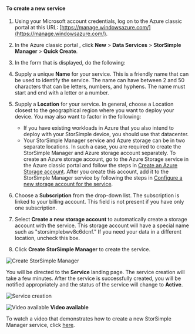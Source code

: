 <!--author=alkohli last changed:01/14/2016-->


#### To create a new service

1. Using your Microsoft account credentials, log on to the Azure classic portal at this URL: [https://manage.windowsazure.com/](https://manage.windowsazure.com/).

2. In the Azure classic portal , click **New** > **Data Services** > **StorSimple Manager** > **Quick Create**.

3. In the form that is displayed, do the following:
  1. Supply a unique **Name** for your service. This is a friendly name that can be used to identify the service. The name can have between 2 and 50 characters that can be letters, numbers, and hyphens. The name must start and end with a letter or a number.
  2. Supply a **Location** for your service. In general, choose a Location closest to the geographical region where you want to deploy your device. You may also want to factor in the following: 
	 
		- If you have existing workloads in Azure that you also intend to deploy with your StorSimple device, you should use that datacenter.
		- Your StorSimple Manager service and Azure storage can be in two separate locations. In such a case, you are required to create the StorSimple Manager and Azure storage account separately. To create an Azure storage account, go to the Azure Storage service in the Azure classic portal and follow the steps in [Create an Azure Storage account](storage-create-storage-account.md#create-a-storage-account). After you create this account, add it to the StorSimple Manager service by following the steps in [Configure a new storage account for the service](storsimple-deployment-walkthrough.md#configure-a-new-storage-account-for-the-service).
		 
  3. Choose a **Subscription** from the drop-down list. The subscription is linked to your billing account. This field is not present if you have only one subscription.
  4. Select **Create a new storage account** to automatically create a storage account with the service. This storage account will have a special name such as "storsimplebwv8c6dcnf." If you need your data in a different location, uncheck this box. 
  5. Click **Create StorSimple Manager** to create the service.

   ![Create StorSimple Manager](./media/storsimple-create-new-service/HCS_CreateAService-include.png)

  You will be directed to the **Service** landing page. The service creation will take a few minutes. After the service is successfully created, you will be notified appropriately and the status of the service will change to **Active**.
 
   ![Service creation](./media/storsimple-create-new-service/HCS_StorSimpleManagerServicePage-include.png)

![Video available](./media/storsimple-create-new-service/Video_icon.png) **Video available**

To watch a video that demonstrates how to create a new StorSimple Manager service, click [here](http://azure.microsoft.com/documentation/videos/create-a-storsimple-manager-service/).